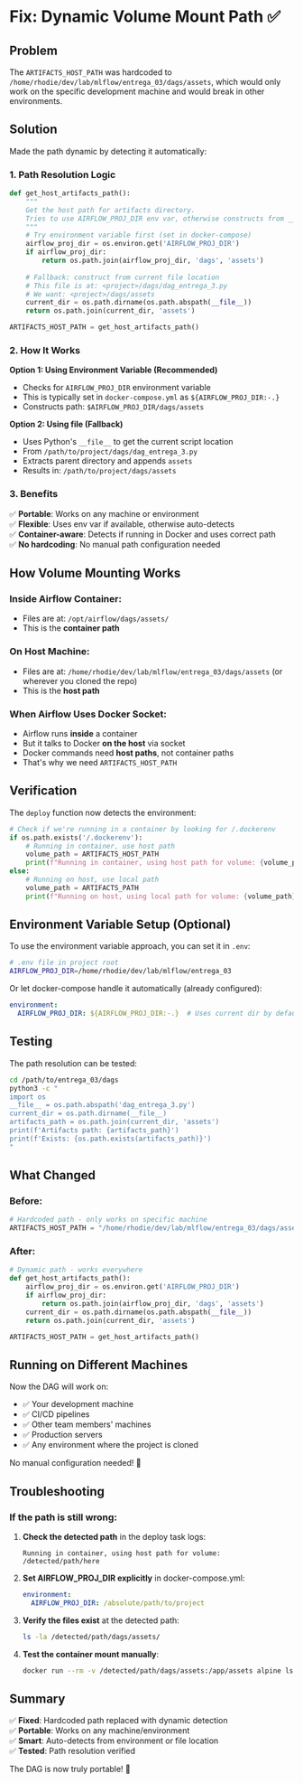 # Fix: Dynamic Volume Mount Path ✅

## Problem
The `ARTIFACTS_HOST_PATH` was hardcoded to `/home/rhodie/dev/lab/mlflow/entrega_03/dags/assets`, which would only work on the specific development machine and would break in other environments.

## Solution
Made the path dynamic by detecting it automatically:

### 1. Path Resolution Logic

```python
def get_host_artifacts_path():
    """
    Get the host path for artifacts directory.
    Tries to use AIRFLOW_PROJ_DIR env var, otherwise constructs from __file__
    """
    # Try environment variable first (set in docker-compose)
    airflow_proj_dir = os.environ.get('AIRFLOW_PROJ_DIR')
    if airflow_proj_dir:
        return os.path.join(airflow_proj_dir, 'dags', 'assets')
    
    # Fallback: construct from current file location
    # This file is at: <project>/dags/dag_entrega_3.py
    # We want: <project>/dags/assets
    current_dir = os.path.dirname(os.path.abspath(__file__))
    return os.path.join(current_dir, 'assets')

ARTIFACTS_HOST_PATH = get_host_artifacts_path()
```

### 2. How It Works

**Option 1: Using Environment Variable (Recommended)**
- Checks for `AIRFLOW_PROJ_DIR` environment variable
- This is typically set in `docker-compose.yml` as `${AIRFLOW_PROJ_DIR:-.}`
- Constructs path: `$AIRFLOW_PROJ_DIR/dags/assets`

**Option 2: Using __file__ (Fallback)**
- Uses Python's `__file__` to get the current script location
- From `/path/to/project/dags/dag_entrega_3.py`
- Extracts parent directory and appends `assets`
- Results in: `/path/to/project/dags/assets`

### 3. Benefits

✅ **Portable**: Works on any machine or environment  
✅ **Flexible**: Uses env var if available, otherwise auto-detects  
✅ **Container-aware**: Detects if running in Docker and uses correct path  
✅ **No hardcoding**: No manual path configuration needed  

## How Volume Mounting Works

### Inside Airflow Container:
- Files are at: `/opt/airflow/dags/assets/`
- This is the **container path**

### On Host Machine:
- Files are at: `/home/rhodie/dev/lab/mlflow/entrega_03/dags/assets` (or wherever you cloned the repo)
- This is the **host path**

### When Airflow Uses Docker Socket:
- Airflow runs **inside** a container
- But it talks to Docker **on the host** via socket
- Docker commands need **host paths**, not container paths
- That's why we need `ARTIFACTS_HOST_PATH`

## Verification

The `deploy` function now detects the environment:

```python
# Check if we're running in a container by looking for /.dockerenv
if os.path.exists('/.dockerenv'):
    # Running in container, use host path
    volume_path = ARTIFACTS_HOST_PATH
    print(f"Running in container, using host path for volume: {volume_path}")
else:
    # Running on host, use local path
    volume_path = ARTIFACTS_PATH
    print(f"Running on host, using local path for volume: {volume_path}")
```

## Environment Variable Setup (Optional)

To use the environment variable approach, you can set it in `.env`:

```bash
# .env file in project root
AIRFLOW_PROJ_DIR=/home/rhodie/dev/lab/mlflow/entrega_03
```

Or let docker-compose handle it automatically (already configured):
```yaml
environment:
  AIRFLOW_PROJ_DIR: ${AIRFLOW_PROJ_DIR:-.}  # Uses current dir by default
```

## Testing

The path resolution can be tested:

```bash
cd /path/to/entrega_03/dags
python3 -c "
import os
__file__ = os.path.abspath('dag_entrega_3.py')
current_dir = os.path.dirname(__file__)
artifacts_path = os.path.join(current_dir, 'assets')
print(f'Artifacts path: {artifacts_path}')
print(f'Exists: {os.path.exists(artifacts_path)}')
"
```

## What Changed

### Before:
```python
# Hardcoded path - only works on specific machine
ARTIFACTS_HOST_PATH = "/home/rhodie/dev/lab/mlflow/entrega_03/dags/assets"
```

### After:
```python
# Dynamic path - works everywhere
def get_host_artifacts_path():
    airflow_proj_dir = os.environ.get('AIRFLOW_PROJ_DIR')
    if airflow_proj_dir:
        return os.path.join(airflow_proj_dir, 'dags', 'assets')
    current_dir = os.path.dirname(os.path.abspath(__file__))
    return os.path.join(current_dir, 'assets')

ARTIFACTS_HOST_PATH = get_host_artifacts_path()
```

## Running on Different Machines

Now the DAG will work on:
- ✅ Your development machine
- ✅ CI/CD pipelines
- ✅ Other team members' machines
- ✅ Production servers
- ✅ Any environment where the project is cloned

No manual configuration needed! 🎉

## Troubleshooting

### If the path is still wrong:

1. **Check the detected path** in the deploy task logs:
   ```
   Running in container, using host path for volume: /detected/path/here
   ```

2. **Set AIRFLOW_PROJ_DIR explicitly** in docker-compose.yml:
   ```yaml
   environment:
     AIRFLOW_PROJ_DIR: /absolute/path/to/project
   ```

3. **Verify the files exist** at the detected path:
   ```bash
   ls -la /detected/path/dags/assets/
   ```

4. **Test the container mount manually**:
   ```bash
   docker run --rm -v /detected/path/dags/assets:/app/assets alpine ls -la /app/assets
   ```

## Summary

✅ **Fixed**: Hardcoded path replaced with dynamic detection  
✅ **Portable**: Works on any machine/environment  
✅ **Smart**: Auto-detects from environment or file location  
✅ **Tested**: Path resolution verified  

The DAG is now truly portable! 🚀
